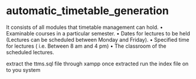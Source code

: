 # automatic_timetable_generation
It consists of all modules that timetable management can hold. • Examinable courses in a particular semester. • Dates for lectures to be held (Lectures can be scheduled between Monday and Friday). • Specified time for lectures ( i.e. Between 8 am and 4 pm) • The classroom of the scheduled lectures.

extract the ttms.sql file through xampp
once extracted run the index file on to you system
